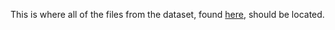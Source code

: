 This is where all of the files from the dataset, found [here](https://www.kaggle.com/c/nfl-big-data-bowl-2021), should be located.
